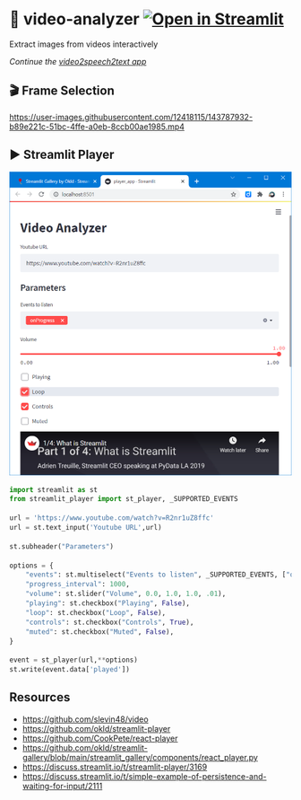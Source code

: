 # 🎥 video-analyzer [![Open in Streamlit](https://static.streamlit.io/badges/streamlit_badge_black_white.svg)](https://share.streamlit.io/slevin48/video-analyzer/main) 
Extract images from videos interactively 

*Continue the [video2speech2text app](https://github.com/slevin48/video2speech2text)*

## 🎬 Frame Selection

https://user-images.githubusercontent.com/12418115/143787932-b89e221c-51bc-4ffe-a0eb-8ccb00ae1985.mp4
<!-- 
## 👀 Optical Character Recognition

Requires [Tesseract](https://tesseract-ocr.github.io/) to be installed locally

https://user-images.githubusercontent.com/12418115/143250106-2bac54d4-24a8-4ae5-9963-d9eb0adc030a.mp4
 -->

## ▶️ Streamlit Player

![st_player](st_player.png)

```python
import streamlit as st
from streamlit_player import st_player, _SUPPORTED_EVENTS

url = 'https://www.youtube.com/watch?v=R2nr1uZ8ffc'
url = st.text_input('Youtube URL',url)

st.subheader("Parameters")

options = {
    "events": st.multiselect("Events to listen", _SUPPORTED_EVENTS, ["onProgress"]),
    "progress_interval": 1000,
    "volume": st.slider("Volume", 0.0, 1.0, 1.0, .01),
    "playing": st.checkbox("Playing", False),
    "loop": st.checkbox("Loop", False),
    "controls": st.checkbox("Controls", True),
    "muted": st.checkbox("Muted", False),
}

event = st_player(url,**options)
st.write(event.data['played'])
```

## Resources
- https://github.com/slevin48/video
- https://github.com/okld/streamlit-player
- https://github.com/CookPete/react-player
- https://github.com/okld/streamlit-gallery/blob/main/streamlit_gallery/components/react_player.py
- https://discuss.streamlit.io/t/streamlit-player/3169  
- https://discuss.streamlit.io/t/simple-example-of-persistence-and-waiting-for-input/2111